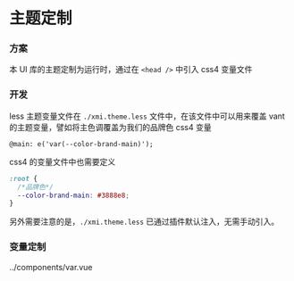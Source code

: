 # 主题定制

### 方案

本 UI 库的主题定制为运行时，通过在 `<head />` 中引入 css4 变量文件

### 开发

less 主题变量文件在 `./xmi.theme.less` 文件中，在该文件中可以用来覆盖 vant 的主题变量，譬如将主色调覆盖为我们的品牌色 css4 变量

```less
@main: e('var(--color-brand-main)');
```

css4 的变量文件中也需要定义

```css
:root {
  /*品牌色*/
  --color-brand-main: #3888e8;
}
```

另外需要注意的是，`./xmi.theme.less` 已通过插件默认注入，无需手动引入。

### 变量定制

<demo-code self>../components/var.vue</demo-code>

